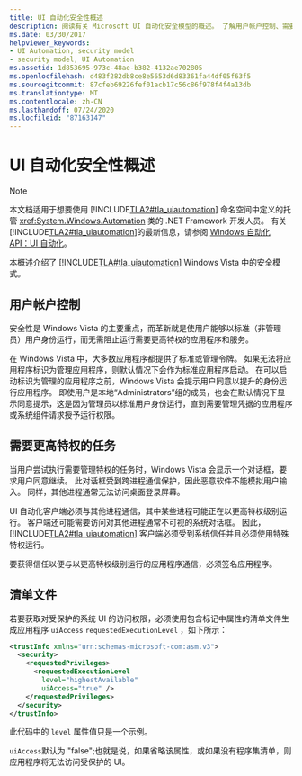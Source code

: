 ```yaml
---
title: UI 自动化安全性概述
description: 阅读有关 Microsoft UI 自动化安全模型的概述。 了解用户帐户控制、需要更高特权的任务和清单文件。
ms.date: 03/30/2017
helpviewer_keywords:
- UI Automation, security model
- security model, UI Automation
ms.assetid: 1d853695-973c-48ae-b382-4132ae702805
ms.openlocfilehash: d483f282db8ce8e5653d6d83361fa44df05f63f5
ms.sourcegitcommit: 87cfeb69226fef01acb17c56c86f978f4f4a13db
ms.translationtype: MT
ms.contentlocale: zh-CN
ms.lasthandoff: 07/24/2020
ms.locfileid: "87163147"
---
```

# <a name="ui-automation-security-overview"></a>UI 自动化安全性概述

> [!NOTE]
> 本文档适用于想要使用 [!INCLUDE[TLA2#tla_uiautomation](../../../includes/tla2sharptla-uiautomation-md.md)] 命名空间中定义的托管 <xref:System.Windows.Automation> 类的 .NET Framework 开发人员。 有关 [!INCLUDE[TLA2#tla_uiautomation](../../../includes/tla2sharptla-uiautomation-md.md)]的最新信息，请参阅 [Windows 自动化 API：UI 自动化](/windows/win32/winauto/entry-uiauto-win32)。

本概述介绍了 [!INCLUDE[TLA#tla_uiautomation](../../../includes/tlasharptla-uiautomation-md.md)] Windows Vista 中的安全模式。

<a name="User_Account_Control"></a>

## <a name="user-account-control"></a>用户帐户控制

安全性是 Windows Vista 的主要重点，而革新就是使用户能够以标准（非管理员）用户身份运行，而无需阻止运行需要更高特权的应用程序和服务。

在 Windows Vista 中，大多数应用程序都提供了标准或管理令牌。 如果无法将应用程序标识为管理应用程序，则默认情况下会作为标准应用程序启动。 在可以启动标识为管理的应用程序之前，Windows Vista 会提示用户同意以提升的身份运行应用程序。 即使用户是本地“Administrators”组的成员，也会在默认情况下显示同意提示，这是因为管理员以标准用户身份运行，直到需要管理凭据的应用程序或系统组件请求授予运行权限。

<a name="Tasks_Requiring_Higher_Privileges"></a>

## <a name="tasks-requiring-higher-privileges"></a>需要更高特权的任务

当用户尝试执行需要管理特权的任务时，Windows Vista 会显示一个对话框，要求用户同意继续。 此对话框受到跨进程通信保护，因此恶意软件不能模拟用户输入。 同样，其他进程通常无法访问桌面登录屏幕。

UI 自动化客户端必须与其他进程通信，其中某些进程可能正在以更高特权级别运行。 客户端还可能需要访问对其他进程通常不可视的系统对话框。 因此， [!INCLUDE[TLA2#tla_uiautomation](../../../includes/tla2sharptla-uiautomation-md.md)] 客户端必须受到系统信任并且必须使用特殊特权运行。

要获得信任以便与以更高特权级别运行的应用程序通信，必须签名应用程序。

<a name="Manifest_Files"></a>

## <a name="manifest-files"></a>清单文件

若要获取对受保护的系统 UI 的访问权限，必须使用包含标记中属性的清单文件生成应用程序 `uiAccess` `requestedExecutionLevel` ，如下所示：

```xml
<trustInfo xmlns="urn:schemas-microsoft-com:asm.v3">
  <security>
    <requestedPrivileges>
      <requestedExecutionLevel
        level="highestAvailable"
        uiAccess="true" />
    </requestedPrivileges>
  </security>
</trustInfo>
```

此代码中的 `level` 属性值只是一个示例。

`uiAccess`默认为 "false";也就是说，如果省略该属性，或如果没有程序集清单，则应用程序将无法访问受保护的 UI。
